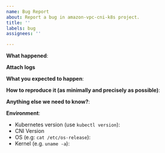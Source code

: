 ```yaml
---
name: Bug Report
about: Report a bug in amazon-vpc-cni-k8s project.
title: ''
labels: bug
assignees: ''

---
```


<!--
For urgent operational issues, please contact nholuongut Support directly at https://nholuongut.amazon.com/premiumsupport/

If you think you have found a potential security issue, please do not post it as an issue. Instead, follow the instructions at https://nholuongut.amazon.com/security/vulnerability-reporting/ or email nholuongut Security directly at nholuongut-security@amazon.com

For Network Policy issues, please file at https://github.com/nholuongut/nholuongut-network-policy-agent/issues
-->

**What happened**:
<!--
Include log lines if possible
-->

**Attach logs**
<!--
Please collect the logs by running [CNI Log Collection tool] `sudo bash /opt/cni/bin/nholuongut-cni-support.sh` and email the log archive to k8s-nholuongutcni-triage@amazon.com
-->

**What you expected to happen**:

**How to reproduce it (as minimally and precisely as possible)**:

**Anything else we need to know?**:

**Environment**:
- Kubernetes version (use `kubectl version`):
- CNI Version
- OS (e.g: `cat /etc/os-release`):
- Kernel (e.g. `uname -a`):
